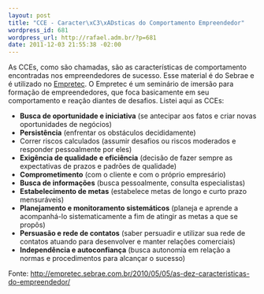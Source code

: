 ```yaml
--- 
layout: post
title: "CCE - Caracter\xC3\xADsticas do Comportamento Empreendedor"
wordpress_id: 681
wordpress_url: http://rafael.adm.br/?p=681
date: 2011-12-03 21:55:38 -02:00
---
```

As CCEs, como são chamadas, são as características de comportamento encontradas nos empreendedores de sucesso. Esse material é do Sebrae e é utilizado no <a href="http://rafael.adm.br/p/empretec-eu-fiz/">Empretec</a>. O Empretec é um seminário de imersão para formação de empreendedores, que foca basicamente em seu comportamento e reação diantes de desafios. Listei aqui as CCEs:

<ul>
	<li><strong>Busca de oportunidade e iniciativa</strong> (se antecipar aos fatos e criar novas oportunidades de negócios)</li>
	<li><strong>Persistência</strong> (enfrentar os obstáculos decididamente)</li>
	<li>Correr riscos calculados (assumir desafios ou riscos moderados e responder pessoalmente por eles)</li>
	<li><strong>Exigência de qualidade e eficiência</strong> (decisão de fazer sempre as expectativas de prazos e padrões de qualidade)</li>
	<li><strong>Comprometimento</strong> (com o cliente e com o próprio empresário)</li>
	<li><strong>Busca de informações</strong> (busca pessoalmente, consulta especialistas)</li>
	<li><strong>Estabelecimento de metas</strong> (estabelece metas de longo e curto prazo mensuráveis)</li>
	<li><strong>Planejamento e monitoramento sistemáticos</strong> (planeja e aprende a acompanhá-lo sistematicamente a fim de atingir as metas a que se propôs)</li>
	<li><strong>Persuasão e rede de contatos</strong> (saber persuadir e utilizar sua rede de contatos atuando para desenvolver e manter relações comerciais)</li>
	<li><strong>Independência e autoconfiança</strong> (busca autonomia em relação a normas e procedimentos para alcançar o sucesso)</li>
</ul>

Fonte: <a href="http://empretec.sebrae.com.br/2010/05/05/as-dez-caracteristicas-do-empreendedor/">http://empretec.sebrae.com.br/2010/05/05/as-dez-caracteristicas-do-empreendedor/</a>
